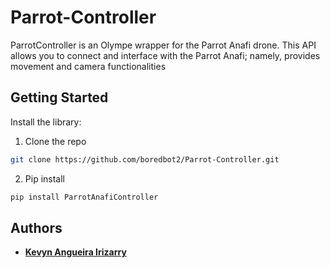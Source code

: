 # Parrot-Controller
ParrotController is an Olympe wrapper for the Parrot Anafi drone.
This API allows you to connect and interface with the Parrot Anafi;
namely, provides movement and camera functionalities

## Getting Started
Install the library:
1. Clone the repo
  ```sh
  git clone https://github.com/boredbot2/Parrot-Controller.git
  ```
2. Pip install
  ```sh
  pip install ParrotAnafiController
  ```

## Authors
* **[Kevyn Angueira Irizarry](https://github.com/boredbot2)**

